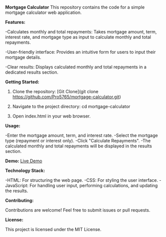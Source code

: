 **Mortgage Calculator**
This repository contains the code for a simple mortgage calculator web application.

**Features:**

-Calculates monthly and total repayments: Takes mortgage amount, term, interest rate, and mortgage type as input to calculate monthly and total repayments.

-User-friendly interface: Provides an intuitive form for users to input their mortgage details.

-Clear results: Displays calculated monthly and total repayments in a dedicated results section.

**Getting Started:**

1. Clone the repository:
   [Git Clone](git clone https://github.com/Pro5765/mortgage-calculator.git)
   
3. Navigate to the project directory:
   cd mortgage-calculator
   
5. Open index.html in your web browser.

**Usage:**

-Enter the mortgage amount, term, and interest rate.
-Select the mortgage type (repayment or interest only).
-Click "Calculate Repayments".
-The calculated monthly and total repayments will be displayed in the results section.

**Demo:**
[Live Demo]()

**Technology Stack:**

-HTML: For structuring the web page.
-CSS: For styling the user interface.
-JavaScript: For handling user input, performing calculations, and updating the results.

**Contributing:**

Contributions are welcome! Feel free to submit issues or pull requests.

**License:**

This project is licensed under the MIT License.
